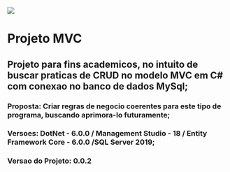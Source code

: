 <p align="left">
    <img src="http://img.shields.io/static/v1?label=STATUS&message=EM%20DESENVOLVIMENTO&color=GREEN&style=for-the-badge"/>
</p>

# Projeto MVC

## Projeto para fins academicos, no intuito de buscar praticas de CRUD no modelo MVC em C# com conexao no banco de dados MySql;

### Proposta: Criar regras de negocio coerentes para este tipo de programa, buscando aprimora-lo futuramente; 

### Versoes: DotNet - 6.0.0 / Management Studio - 18 / Entity Framework Core - 6.0.0 /SQL Server 2019;

### Versao do Projeto: 0.0.2 

